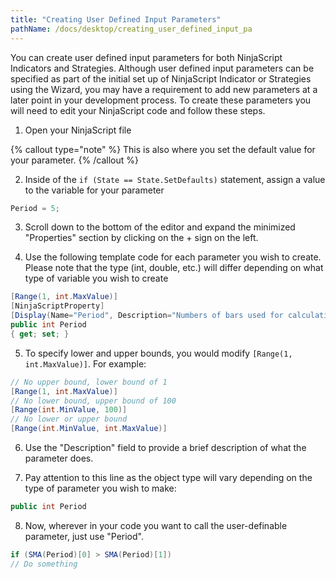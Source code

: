 ```yaml
---
title: "Creating User Defined Input Parameters"
pathName: /docs/desktop/creating_user_defined_input_pa
---
```


You can create user defined input parameters for both NinjaScript Indicators and Strategies. Although user defined input parameters can be specified as part of the initial set up of NinjaScript Indicator or Strategies using the Wizard, you may have a requirement to add new parameters at a later point in your development process. To create these parameters you will need to edit your NinjaScript code and follow these steps.

1. Open your NinjaScript file

{% callout type="note" %}
This is also where you set the default value for your parameter.
{% /callout %}

2. Inside of the `if (State == State.SetDefaults)` statement, assign a value to the variable for your parameter

```csharp
Period = 5;
```

3. Scroll down to the bottom of the editor and expand the minimized "Properties" section by clicking on the + sign on the left.

4. Use the following template code for each parameter you wish to create. Please note that the type (int, double, etc.) will differ depending on what type of variable you wish to create

```csharp
[Range(1, int.MaxValue)]
[NinjaScriptProperty]
[Display(Name="Period", Description="Numbers of bars used for calculations", Order=1, GroupName="Parameters")]
public int Period
{ get; set; }
```

5. To specify lower and upper bounds, you would modify `[Range(1, int.MaxValue)]`. For example:

```csharp
// No upper bound, lower bound of 1
[Range(1, int.MaxValue)]
// No lower bound, upper bound of 100
[Range(int.MinValue, 100)]
// No lower or upper bound
[Range(int.MinValue, int.MaxValue)]
```

6. Use the "Description" field to provide a brief description of what the parameter does.

7. Pay attention to this line as the object type will vary depending on the type of parameter you wish to make:

```csharp
public int Period
```

8. Now, wherever in your code you want to call the user-definable parameter, just use "Period".

```csharp
if (SMA(Period)[0] > SMA(Period)[1])
// Do something
```

